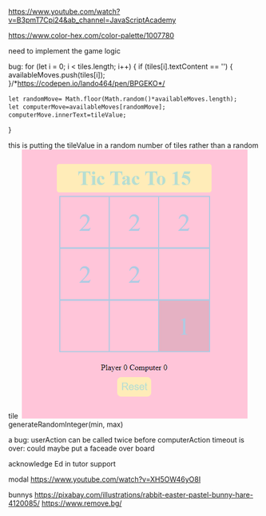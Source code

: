 
https://www.youtube.com/watch?v=B3pmT7Cpi24&ab_channel=JavaScriptAcademy

https://www.color-hex.com/color-palette/1007780


need to implement the game logic


bug:
 for (let i = 0; i < tiles.length; i++) {
    if (tiles[i].textContent == '') {
      availableMoves.push(tiles[i]);
    }/*https://codepen.io/lando464/pen/BPGEKO*/

    let randomMove= Math.floor(Math.random()*availableMoves.length);
    let computerMove=availableMoves[randomMove];
    computerMove.innerText=tileValue;

  }

  this is putting the tileValue in a random number of tiles rather than a random tile
  <img href='assets/images/testing_and_bugs/multiple-tiles-1.png'>
   <img src ='assets/images/testing_and_bugs/multiple-tiles-2.png'>generateRandomInteger(min, max)


   a bug:
   userAction can be called twice before computerAction timeout is over:
   could maybe put a faceade over board


   acknowledge Ed in tutor support


   modal https://www.youtube.com/watch?v=XH5OW46yO8I


   bunnys https://pixabay.com/illustrations/rabbit-easter-pastel-bunny-hare-4120085/ https://www.remove.bg/